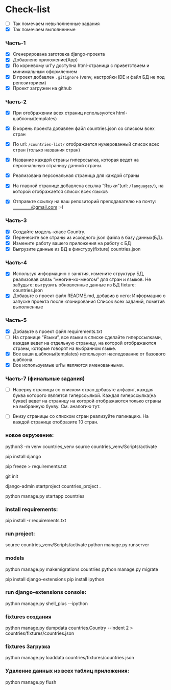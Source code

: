 # Check-list
- [ ] Так помечаем невыполненные задания
- [x] Так помечаем выполненные

### Часть-1
- [x] Сгенерирована заготовка django-проекта
- [x] Добавлено приложение(App)
- [x] По корневому url'у доступна html-страница с приветствием и минимальным оформлением
- [x] В проект добавлен `.gitignore` (venv, настройки IDE и файл БД не под репозиторием)
- [x] Проект загружен на github

### Часть-2
- [x] При отображении всех страниц используются html-шаблоны(templates)
- [x] В корень проекта добавлен файл countries.json со списком всех стран
- [x] По url: `/countries-list/` отображается нумерованный список всех стран (только названия стран)
- [x] Название каждой страны гиперссылка, которая ведет на персональную страницу данной страны.
- [x] Реализована персональная страница для каждой страны
- [x] На главной странице добавлена ссылка “Языки”(url: `/languages/`), на которой отображается список всех языков

- [x] Отправьте ссылку на ваш репозиторий преподавателю на почту: _________@gmail.com :-)

### Часть-3
- [x] Создайте модель-класс Country.
- [x] Перенесите все страны из исходного json файла в базу данных(БД).
- [X] Измените работу вашего приложения на работу с БД
- [X] Выгрузите данные из БД в фикстуру(fixture) countries.json

### Часть-4
- [x] Используя информацию с занятия, измените структуру БД, реализовав связь “многие-ко-многом” для стран и языков.
        Не забудьте: выгрузить обновленные данные из БД fixture: countries.json
- [x] Добавьте в проект файл README.md, добавив в него:
          Информацию о запуске проекта после клонирования
          Список всех заданий, пометив выполненные

### Часть-5
- [x] Добавьте в проект файл requirements.txt
- [ ] На странице “Языки”, все языки в списке сделайте гиперссылками, каждая ведет на отдельную страницу, 
      на которой отображаются страны, которые говорят на выбранном языке.
- [x] Все ваши шаблоны(templates) используют наследование от базового шаблона.
- [x] Все используемые url’ы являются именованными.

### Часть-7 (финальные задания)
- [ ] Наверху страницы со списком стран добавьте алфавит, каждая буква которого является гиперссылкой. 
      Каждая гиперссылка(на букве) ведет на страницу на которой отображаются только страны на выбранную букву. См. аналогию тут.
- [ ] Внизу страницы со списком стран реализуйте пагинацию. На каждой странице отобразите 10 стран.




### новое окружение:
python3 -m venv countries_venv
source countries_venv/Scripts/activate

pip install django

pip freeze > requirements.txt

git init

django-admin startproject countries_project .

python manage.py startapp countries



### install requirements: 
pip install -r requirements.txt

### run project:
source countries_venv/Scripts/activate
python manage.py runserver

### models
python manage.py makemigrations countries
python manage.py migrate


pip install django-extensions
pip install ipython

### run django-extensions console:
python manage.py shell_plus --ipython
    
### fixtures создания 
python manage.py dumpdata countries.Country --indent 2 > countries/fixtures/countries.json
### fixtures Загрузка
python manage.py loaddata countries/fixtures/countries.json
### Удаление данных из всех таблиц приложения:
python manage.py flush


